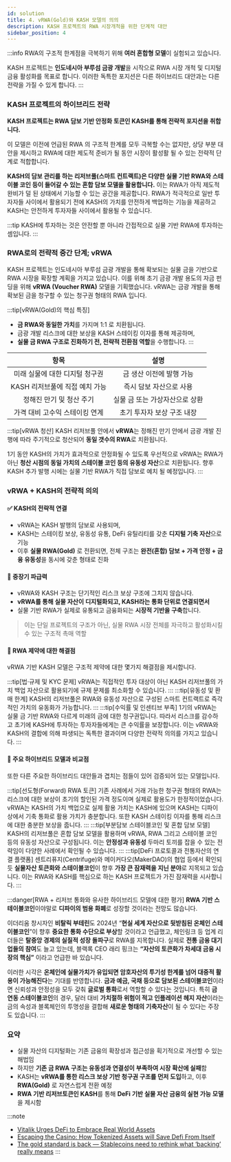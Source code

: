 ```yaml
---
id: solution
title: 4. vRWA(Gold)와 KASH 모델의 의의
description: KASH 프로젝트의 RWA 시장개척을 위한 단계적 대안
sidebar_position: 4
---
```


:::info
RWA의 구조적 한계점을 극복하기 위해 **여러 혼합형 모델**이 실험되고 있습니다.

KASH 프로젝트는 **인도네시아 부루섬 금광 개발**을 시작으로 RWA 시장 개척 및 디지털 금융 활성화를 목표로 합니다. 이러한 독특한 포지션은 다른 하이브리드 대안과는 다른 전략을 가질 수 있게 합니다.
:::

### KASH 프로젝트의 하이브리드 전략

**KASH 프로젝트는 RWA 담보 기반 안정화 토큰인 KASH를 통해 전략적 포지션을 취합니다.** 

이 모델은 이전에 언급된 RWA 의 구조적 한계를 모두 극복할 수는 없지만, 상당 부분 대안을 제시하고 RWA에 대한 제도적 준비가 될 동안 시장이 활성활 될 수 있는 전략적 단계로 적합합니다.

**KASH의 담보 관리를 하는 리저브풀(스마트 컨트랙트)은 다양한 실물 기반 RWA와 스테이블 코인 등이 들어갈 수 있는 혼합 담보 모델을 활용합니다.** 이는 RWA가 아직 제도적 완비가 덜 된 상태에서 기능할 수 있는 공간을 제공합니다. RWA가 적극적으로 일반 투자자들 사이에서 활용되기 전에 KASH의 가치를 안전하게 백업하는 기능을  제공하고 KASH는 안전하게 투자자들 사이에서 활용될 수 있습니다.

:::tip
KASH에 투자하는 것은 안전할 뿐 아니라 간접적으로 실물 기반 RWA에 투자하는 셈입니다.
:::

### RWA로의 전략적 중간 단계; vRWA

KASH 프로젝트는 인도네시아 부루섬 금광 개발을 통해 확보되는 실물 금을 기반으로 RWA 시장을 확장할 계획을 가지고 있습니다. 이를 위해 초기 금광 개발 용도의 자금 펀딩을 위해 **vRWA (Voucher RWA)** 모델을 기획했습니다. vRWA는 금광 개발을 통해 확보된 금을 청구할 수 있는 청구권 형태의 RWA 입니다. 

<!-- #### ✅ vRWA(Gold)의 핵심 특징 -->

:::tip[vRWA(Gold)의 핵심 특징]
<!-- - **기존 금 RWA보다 유동성과 금융 기능이 확장**되어 있으며, -->
- **금 RWA와 동일한 가치**를 가지며 1:1 로 치환됩니다.  
- 금광 개발 리스크에 대한 보상을 KASH 스테이킹 이자를 통해 제공하며,
- **실물 금 RWA 구조로 진화하기 전, 전략적 전환점 역할**을 수행합니다.
:::

| **항목** | **설명** |
| :---: | :---: |
| 미래 실물에 대한 디지털 청구권 | 금 생산 이전에 발행 가능 |
| KASH 리저브풀에 직접 예치 가능 | 즉시 담보 자산으로 사용 |
| 정해진 만기 및 청산 주기 | 실물 금 또는 가상자산으로 상환 |
| 가격 대비 고수익 스테이킹 연계 | 초기 투자자 보상 구조 내장 |

<!-- → **기존 금 RWA보다 유동성과 금융 기능이 확장**되어 있으며,
→ **실물 금 RWA 구조로 진화하기 전, 전략적 전환점 역할**을 수행합니다. -->

:::tip[vRWA 청산]
KASH 리저브풀 안에서 **vRWA**는 정해진 만기 안에서 금광 개발 진행에 따라 주기적으로 청산되어 **동일 갯수의 RWA**로 치환됩니다.

1기 동안 KASH의 가치가 효과적으로 안정화될 수 있도록 우선적으로 vRWA는 RWA가 아닌 **청산 시점의 동일 가치의 스테이블 코인 등의 유동성 자산**으로 치환됩니다.
향후 KASH 추가 발행 시에는 실물 기반 RWA가 직접 담보로 예치 될 예정입니다.
:::

### vRWA + KASH의 전략적 의의

#### ✅ KASH의 전략적 연결

- vRWA는 KASH 발행의 담보로 사용되며,
- KASH는 스테이킹 보상, 유동성 유통, DeFi 유틸리티를 갖춘 **디지털 기축 자산**으로 기능
- 이후 **실물 RWA(Gold)** 로 전환되면, 전체 구조는 **완전(혼합) 담보 + 가격 안정 + 금융 유동성**을 동시에 갖춘 형태로 진화

#### 🧩 중장기 파급력

- vRWA와 KASH 구조는 단기적인 리스크 보상 구조에 그치지 않습니다.
- **vRWA를 통해 실물 자산이 디지털화되고, KASH라는 통화 단위로 연결되면서**
- 실물 기반 RWA가 실제로 유통되고 금융화되는 **시장적 기반을 구축**합니다.

> 이는 단일 프로젝트의 구조가 아닌,
실물 RWA 시장 전체를 자극하고 활성화시킬 수 있는 구조적 촉매 역할
>

#### 📌 RWA 제약에 대한 해결점
vRWA 기반 KASH 모델은 구조적 제약에 대한 몇가지 해결점을 제시합니다.

:::tip[법·규제 및 KYC 문제]
vRWA는 직접적인 투자 대상이 아닌 KASH 리저브풀의 가치 백업 자산으로 활용되기에 규제 문제를 최소화할 수 있습니다.
:::
:::tip[유동성 및 환매 한계]
KASH의 리저브풀은 RWA와 유동성 자산으로 구성된 스마트 컨트랙트로 즉각적인 가치의 유동화가 가능합니다.
:::
:::tip[수익률 및 인센티브 부족]
1기의 vRWA는 실물 금 기반 RWA와 다르게 미래의 금에 대한 청구권입니다. 따라서 리스크를 감수하고 초기에 KASH에 투자하는 투자자들에게는 큰 수익률을 보장합니다. 이는 vRWA와 KASH의 결합에 의해 파생되는 독특한 결과이며 다양한 전략적 의의를 가지고 있습니다.
:::

<!-- - **법·규제 및 KYC 문제:**
vRWA는 KASH 리저브풀의 가치 백업 자산으로 활용되기에 규제 문제를 최소화할 수 있습니다.
- **유동성 및 환매 한계:**

KASH의 리저브풀은 RWA와 유동성 자산으로 구성된 스마트 컨트랙트로 즉각적인 가치의 유동화가 가능합니다.
- **수익률 및 인센티브 부족:**

1기의 vRWA는 실물 금 기반 RWA와 다르게 미래의 금에 대한 청구권입니다. 따라서 리스크를 감수하고 초기에 KASH에 투자하는 투자자들에게는 큰 수익률을 보장합니다. 이는 vRWA와 KASH의 결합에 의해 파생되는 독특한 결과이며 다양한 전략적 의의를 가지고 있습니다. -->

#### 📌 주요 하이브리드 모델과 비교점
또한 다른 주요한 하이브리드 대안들과 겹치는 점들이 있어 검증되어 있는 모델입니다.

:::tip[선도형(Forward) RWA 토큰]
기존 사례에서 거래 가능한 청구권 형태의 RWA는 리스크에 대한 보상이 초기의 할인된 가격 정도이며 실제로 활용도가 한정적이었습니다. vRWA는 KASH의 가치 백업으로 실제 활용 가치는 KASH에 있으며 KASH는 디파이 상에서 기축 통화로 활용 가치가 충분합니다. 또한 KASH 스테이킹 이자를 통해 리스크에 대한 충분한 보상을 줍니다.
:::
:::tip[부분담보 스테이블코인 및 혼합 담보 모델]
KASH의 리저브풀은 혼합 담보 모델을 활용하며 vRWA, RWA 그리고 스테이블 코인 등의 유동성 자산으로 구성됩니다. 이는 **안정성과 유동성** 두마리 토끼를 잡을 수 있는 전략임이 다양한 사례에서 확인될 수 있습니다.
:::
:::tip[DeFi 프로토콜과 전통자산의 연결 플랫폼]
센트리퓨지(Centrifuge)와 메이커다오(MakerDAO)의 협업 등에서 확인되듯 **실물자산 토큰화와 스테이블코인**이 향후 **가장 큰 잠재력을 지닌 분야**로 지목되고 있습니다. 이는 RWA와 KASH를 핵심으로 하는 KASH 프로젝트가 가진 잠재력을 시사합니다.
:::

<!-- - **선도형(Forward) RWA 토큰:**

기존 사례에서 거래 가능한 청구권 형태의 RWA는 리스크에 대한 보상이 초기의 할인된 가격 정도이며 실제로 활용도가 한정적이었습니다. vRWA는 KASH의 가치 백업으로 실제 활용 가치는 KASH에 있으며 KASH는 디파이 상에서 기축 통화로 활용 가치가 충분합니다. 또한 KASH 스테이킹 이자를 통해 리스크에 대한 충분한 보상을 줍니다.
- **부분담보 스테이블코인 및 혼합 담보 모델:**

KASH의 리저브풀은 혼합 담보 모델을 활용하며 vRWA, RWA 그리고 스테이블 코인 등의 유동성 자산으로 구성됩니다. 이는 안정성과 유동성 두마리 토끼를 잡을 수 있는 전략임이 다양한 사례에서 확인될 수 있습니다.
- **DeFi 프로토콜과 전통자산의 연결 플랫폼:

센트리퓨지(Centrifuge)**와 **메이커다오(MakerDAO)**의 협업 등에서 확인되듯 **실물자산 토큰화와 스테이블코인**이 향후 **가장 큰 잠재력을 지닌 분야**로 지목되고 있습니다. 이는 RWA와 KASH를 핵심으로 하는 KASH 프로젝트가 가진 잠재력을 시사합니다. -->

:::danger[RWA + 리저브 통화와 유사한 하이브리드 모델에 대한 평가]
**RWA 기반 스테이블코인**이야말로 **디파이의 범용 화폐**로 성장할 것이라는 전망도 많습니다. 

이더리움 창시자인 **비탈릭 부테린**도 2024년 “**현실 세계 자산으로 뒷받침된 온체인 스테이블코인**”이 향후 **중요한 통화 수단으로 부상**할 것이라고 언급했고, 체인링크 등 업계 리더들은 **탈중앙 경제의 실질적 성장 돌파구**로 RWA를 지목합니다. 실제로 **전통 금융 대기업들의 참여**도 늘고 있는데, 블랙록 CEO 래리 핑크는 **“자산의 토큰화가 차세대 금융 시장의 핵심”** 이라고 언급한 바 있습니다. 

이러한 시각은 **온체인에 실물가치가 유입되면 암호자산의 투기성 한계를 넘어 대중적 활용이 가능해진다**는 기대를 반영합니다. **금과 예금, 국채 등으로 담보된 스테이블코인**이라면 신뢰성과 안정성을 모두 갖춰 **글로벌 통화**로서 역할할 수 있다는 것입니다. 특히 **금 연동 스테이블코인**의 경우, 달러 대비 **가치절하 위험이 적고 인플레이션 헤지 자산**이라는 금의 속성과 블록체인의 투명성을 결합해 **새로운 형태의 기축자산**이 될 수 있다는 주장도 있습니다.
:::

### 요약
- 실물 자산의 디지털화는 기존 금융의 확장성과 접근성을 획기적으로 개선할 수 있는 해법임
- 하지만 **기존 금 RWA 구조는 유동성과 연결성이 부족하여 시장 확산에 실패**함
- KASH는 **vRWA를 통한 리스크 보상 기반 청구권 구조를 먼저 도입**하고,
    이후 **RWA(Gold)** 로 자연스럽게 전환 예정
- **RWA 기반 리저브토큰인 KASH**를 통해 **DeFi 기반 실물 자산 금융의 실현 가능 모델**을 제시함

:::note
- [Vitalik Urges DeFi to Embrace Real World Assets](https://thedefiant.io/news/defi/vitalik-urges-defi-to-embrace-real-world-assets)
- [Escaping the Casino: How Tokenized Assets will Save Defi From Itself](https://www.coindesk.com/opinion/2024/09/06/escaping-the-casino-how-tokenized-assets-will-save-defi-from-itself)
- [The gold standard is back — Stablecoins need to rethink what ‘backing’ really means](https://cointelegraph.com/news/the-gold-standard-is-back)
:::